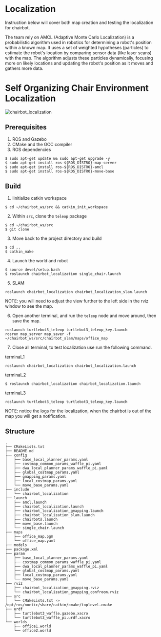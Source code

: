# Localization

Instruction below will cover both map creation and testing the localization for chairbot.

The team rely on AMCL (Adaptive Monte Carlo Localization) is a probabilistic algorithm used in robotics for determining a robot's position within a known map. It uses a set of weighted hypotheses (particles) to estimate the robot's location by comparing sensor data (like laser scans) with the map. The algorithm adjusts these particles dynamically, focusing more on likely locations and updating the robot's position as it moves and gathers more data.


# Self Organizing Chair Environment Localization
![chairbot_localization](https://)


## Prerequisites
1. ROS and Gazebo
2. CMake and the GCC compiler
3. ROS dependencies
```console
$ sudo apt-get update && sudo apt-get upgrade -y
$ sudo apt-get install ros-${ROS_DISTRO}-map-server
$ sudo apt-get install ros-${ROS_DISTRO}-amcl
$ sudo apt-get install ros-${ROS_DISTRO}-move-base
```

## Build
1. Iinitialize catkin workspace
```
$ cd ~/chairbot_ws/src && catkin_init_workspace
```

2. Within `src`, clone the `teleop` package
```
$ cd ~/chairbot_ws/src
$ git clone
```

3. Move back to the project directory and build
```
$ cd ..
$ catkin_make
```

4. Launch the world and robot
```
$ source devel/setup.bash
$ roslaunch chairbot_localization single_chair.launch
```

5. SLAM

```
roslaunch chairbot_localization chairbot_localization_slam.launch

```

NOTE: you will need to adjust the view further to the left side in the rviz window to see the map.

6. Open another terminal, and run the `teleop` node and move around, then save the map.
```
roslaunch turtlebot3_teleop turtlebot3_teleop_key.launch
rosrun map_server map_saver -f ~/chairbot_ws/src/chairbot_slam/maps/office_map

```

7. Close all terminal, to test localization use run the following command.

terminal_1
```
roslaunch chairbot_localization chairbot_localization.launch
```

terminal_2
```
$ roslaunch chairbot_localization chairbot_localization.launch
```

terminal_3
```
roslaunch turtlebot3_teleop turtlebot3_teleop_key.launch
```

NOTE: notice the logs for the localization, when the chairbot is out of the map you will get a notification.

## Structure
```
.
├── CMakeLists.txt
├── README.md
├── config
│   ├── base_local_planner_params.yaml
│   ├── costmap_common_params_waffle_pi.yaml
│   ├── dwa_local_planner_params_waffle_pi.yaml
│   ├── global_costmap_params.yaml
│   ├── gmapping_params.yaml
│   ├── local_costmap_params.yaml
│   └── move_base_params.yaml
├── include
│   └── chairbot_localization
├── launch
│   ├── amcl.launch
│   ├── chairbot_localization.launch
│   ├── chairbot_localization_gmapping.launch
│   ├── chairbot_localization_slam.launch
│   ├── chairbots.launch
│   ├── move_base.launch
│   └── single_chair.launch
├── maps
│   ├── office_map.pgm
│   └── office_map.yaml
├── models
├── package.xml
├── param
│   ├── base_local_planner_params.yaml
│   ├── costmap_common_params_waffle_pi.yaml
│   ├── dwa_local_planner_params_waffle_pi.yaml
│   ├── global_costmap_params.yaml
│   ├── local_costmap_params.yaml
│   └── move_base_params.yaml
├── rviz
│   ├── chairbot_localization_gmapping.rviz
│   └── chairbot_localization_gmapping_confroom.rviz
├── src
│   └── CMakeLists.txt -> /opt/ros/noetic/share/catkin/cmake/toplevel.cmake
├── urdf
│   ├── turtlebot3_waffle.gazebo.xacro
│   └── turtlebot3_waffle_pi.urdf.xacro
└── worlds
    ├── office1.world
    └── office2.world

```
